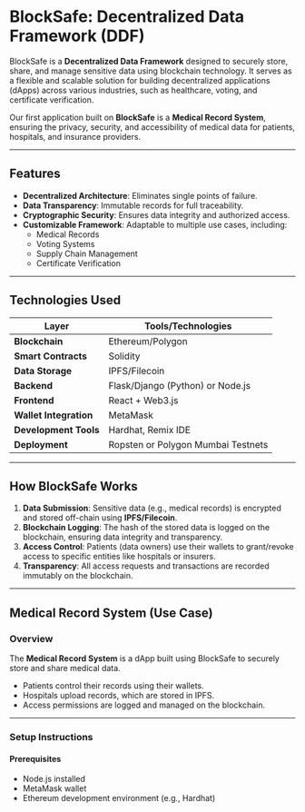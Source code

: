 # **BlockSafe: Decentralized Data Framework (DDF)**  
 
BlockSafe is a **Decentralized Data Framework** designed to securely store, share, and manage sensitive data using blockchain technology. It serves as a flexible and scalable solution for building decentralized applications (dApps) across various industries, such as healthcare, voting, and certificate verification.  

Our first application built on **BlockSafe** is a **Medical Record System**, ensuring the privacy, security, and accessibility of medical data for patients, hospitals, and insurance providers.

---

## **Features**
- **Decentralized Architecture**: Eliminates single points of failure.
- **Data Transparency**: Immutable records for full traceability.
- **Cryptographic Security**: Ensures data integrity and authorized access.
- **Customizable Framework**: Adaptable to multiple use cases, including:
  - Medical Records
  - Voting Systems
  - Supply Chain Management
  - Certificate Verification

---

## **Technologies Used**

| **Layer**              | **Tools/Technologies**                                                                            |
|------------------------|---------------------------------------------------------------------------------------------------|
| **Blockchain**         | Ethereum/Polygon                                                                                 |
| **Smart Contracts**    | Solidity                                                                                         |
| **Data Storage**       | IPFS/Filecoin                                                                                     |
| **Backend**            | Flask/Django (Python) or Node.js                                                                 |
| **Frontend**           | React + Web3.js                                                                                  |
| **Wallet Integration** | MetaMask                                                                                         |
| **Development Tools**  | Hardhat, Remix IDE                                                                               |
| **Deployment**         | Ropsten or Polygon Mumbai Testnets                                                               |

---

## **How BlockSafe Works**

1. **Data Submission**: Sensitive data (e.g., medical records) is encrypted and stored off-chain using **IPFS/Filecoin**.
2. **Blockchain Logging**: The hash of the stored data is logged on the blockchain, ensuring data integrity and transparency.
3. **Access Control**: Patients (data owners) use their wallets to grant/revoke access to specific entities like hospitals or insurers.
4. **Transparency**: All access requests and transactions are recorded immutably on the blockchain.

---

## **Medical Record System (Use Case)**

### **Overview**
The **Medical Record System** is a dApp built using BlockSafe to securely store and share medical data.  
- Patients control their records using their wallets.  
- Hospitals upload records, which are stored in IPFS.  
- Access permissions are logged and managed on the blockchain.

---

### **Setup Instructions**

#### **Prerequisites**
- Node.js installed  
- MetaMask wallet  
- Ethereum development environment (e.g., Hardhat)  



